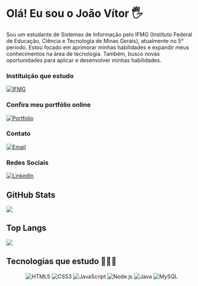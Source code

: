 # Olá! Eu sou o João Vítor 🖐️

Sou um estudante de Sistemas de Informação pelo IFMG (Instituto Federal de Educação, Ciência e Tecnologia de Minas Gerais), atualmente no 5° período. Estou focado em aprimorar minhas habilidades e expandir meus conhecimentos na área de tecnologia. Também, busco novas oportunidades para aplicar e desenvolver minhas habilidades.

### Instituição que estudo
[![IFMG](https://img.shields.io/badge/IFMG--green)](https://www.ifmg.edu.br/sabara/nossos-cursos/nivel-superior/sistemas-da-informacao)

### Confira meu portfólio online
[![Portfolio](https://img.shields.io/badge/Portf%C3%B3lio--blue)](https://joaovitormelosantos.github.io/portfolio)

### Contato
[![Email](https://img.shields.io/badge/-Gmail-red?logo=gmail&logoColor=white)](mailto:joaovitor502013@gmail.com)

### Redes Sociais
[![LinkedIn](https://img.shields.io/badge/-LinkedIn-blue?logo=linkedin)](https://www.linkedin.com/in/jo%C3%A3o-v%C3%ADtor-de-melo-santos-47739327b/)

## GitHub Stats
<img src="https://github-readme-stats.vercel.app/api?username=joaovitormelosantos&show_icons=true&theme=dark&icon_color=64FFDA&hide_border=true"/>

## Top Langs
<img src="https://github-readme-stats.vercel.app/api/top-langs/?username=joaovitormelosantos&layout=compact&langs_count=10&theme=dark&icon_color=64FFDA&bg_color=0D1B2A"/>


## Tecnologias que estudo 🧑🏻‍💻
<div style="display: inline_block; text-align: center">
  <img align="center" alt="HTML5" src="https://img.shields.io/badge/HTML5-E34F26?style=for-the-badge&logo=html5&logoColor=white" />
  <img align="center" alt="CSS3" src="https://img.shields.io/badge/CSS3-1572B6?style=for-the-badge&logo=css3&logoColor=white" />
  <img align="center" alt="JavaScript" src="https://img.shields.io/badge/JavaScript-F7DF1E?style=for-the-badge&logo=javascript&logoColor=black" />
  <img align="center" alt="Node.js" src="https://img.shields.io/badge/Node.js-43853D?style=for-the-badge&logo=node.js&logoColor=white" />
  <img align="center" alt="Java" src="https://img.shields.io/badge/Java-ED8B00?style=for-the-badge&logo=openjdk&logoColor=white" />
  <img align="center" alt="MySQL" src="https://img.shields.io/badge/MySQL-005C84?style=for-the-badge&logo=mysql&logoColor=white" />
</div>

